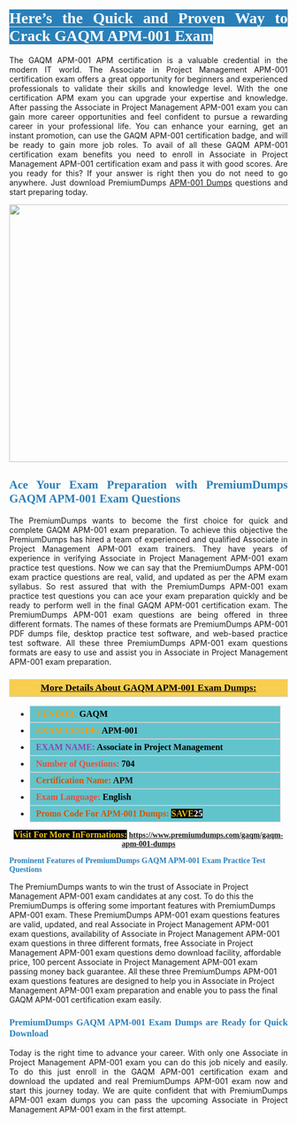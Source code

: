 <h1 style="text-align: justify;"><span style="color:#ffffff;"><span style="font-family:Georgia,serif;"><strong><span style="background-color:#2980b9;">Here’s the Quick and Proven Way to Crack GAQM APM-001 Exam</span></strong></span></span></h1>

<p style="text-align: justify;">The GAQM APM-001 APM certification is a valuable credential in the modern IT world. The Associate in Project Management APM-001 certification exam offers a great opportunity for beginners and experienced professionals to validate their skills and knowledge level. With the one certification APM exam you can upgrade your expertise and knowledge. After passing the Associate in Project Management APM-001 exam you can gain more career opportunities and feel confident to pursue a rewarding career in your professional life. You can enhance your earning, get an instant promotion, can use the GAQM APM-001 certification badge, and will be ready to gain more job roles. To avail of all these GAQM APM-001 certification exam benefits you need to enroll in Associate in Project Management APM-001 certification exam and pass it with good scores. Are you ready for this? If your answer is right then you do not need to go anywhere. Just download PremiumDumps <a href="https://www.premiumdumps.com/gaqm/gaqm-apm-001-dumps">APM-001 Dumps</a> questions and start preparing today.</p>

<p style="text-align: center;"><a href="https://www.premiumdumps.com/gaqm/gaqm-apm-001-dumps"><img alt="" src="https://i.imgur.com/KJGzbJ2.jpeg" style="width: 700px; height: 465px;" /></a></p>

<h2 style="text-align: justify;"><span style="color:#2980b9;"><span style="font-family:Georgia,serif;"><strong>Ace Your Exam Preparation with PremiumDumps GAQM APM-001 Exam Questions</strong></span></span></h2>

<p style="text-align: justify;">The PremiumDumps wants to become the first choice for quick and complete GAQM APM-001 exam preparation. To achieve this objective the PremiumDumps has hired a team of experienced and qualified Associate in Project Management APM-001 exam trainers. They have years of experience in verifying Associate in Project Management APM-001 exam practice test questions. Now we can say that the PremiumDumps APM-001 exam practice questions are real, valid, and updated as per the APM exam syllabus. So rest assured that with the PremiumDumps APM-001 exam practice test questions you can ace your exam preparation quickly and be ready to perform well in the final GAQM APM-001 certification exam. The PremiumDumps APM-001 exam questions are being offered in three different formats. The names of these formats are PremiumDumps APM-001 PDF dumps file, desktop practice test software, and web-based practice test software. All these three PremiumDumps APM-001 exam questions formats are easy to use and assist you in Associate in Project Management APM-001 exam preparation.</p>

<h3 style="background: #f7ce50; border: 1px solid rgb(204, 204, 204); padding: 5px 10px; text-align: center;"><span style="font-family:Georgia,serif;"><u><u><span style="color:#000000;"><span style="font-size:11pt"><span style="line-height:normal"><b><span style="font-size:13.0pt"><span cambria="">More Details About GAQM APM-001 Exam Dumps:</span></span></b></span></span></span></u></u></span></h3>

<ul>
	<li style="margin:0cm 10pt">
	<div style="background:#61c4cd; border: 1px solid rgb(204, 204, 204); padding: 5px 10px; text-align: justify;"><span style="font-family:Georgia,serif;"><span style="font-size:11pt"><span style="line-height:normal"><b><span style="font-size:12.0pt"><span new="" roman="" times=""><span style="color:#f39c12;">VENDOR:</span> <span style="color:#000000;">GAQM</span></span></span></b></span></span></span></div>
	</li>
	<li style="margin:0cm 10pt">
	<div style="background: #61c4cd; border: 1px solid rgb(204, 204, 204); padding: 5px 10px; text-align: justify;"><span style="font-family:Georgia,serif;"><span style="font-size:11pt"><span style="line-height:normal"><b><span style="font-size:12.0pt"><span new="" roman="" times=""><span style="color:#f39c12;">EXAM CCODE:</span> <span style="color:#000000;">APM-001</span></span></span></b></span></span></span></div>
	</li>
	<li style="margin:0cm 10pt">
	<div style="background: #61c4cd; border: 1px solid rgb(204, 204, 204); padding: 5px 10px; text-align: justify;"><span style="font-family:Georgia,serif;"><span style="font-size:11pt"><span style="line-height:normal"><b><span style="font-size:12.0pt"><span new="" roman="" times=""><span style="color:#8e44ad;">EXAM NAME:</span> <span style="color:#000000;">Associate in Project Management</span></span></span></b></span></span></span></div>
	</li>
	<li style="margin:0cm 10pt">
	<div style="background: #61c4cd; border: 1px solid rgb(204, 204, 204); padding: 5px 10px;"><span style="font-family:Georgia,serif;"><span style="font-size:11pt"><span style="line-height:normal"><b><span style="font-size:12.0pt"><span new="" roman="" times=""><span style="color:#e74c3c;">Number of Questions:</span><span style="color:#000000;"><span style="color:#f1c40f;"> </span>704</span></span></span></b></span></span></span></div>
	</li>
	<li style="margin:0cm 10pt">
	<div style="background: #61c4cd; border: 1px solid rgb(204, 204, 204); padding: 5px 10px; text-align: justify;"><span style="font-family:Georgia,serif;"><span style="font-size:11pt"><span style="line-height:normal"><b><span style="font-size:12.0pt"><span new="" roman="" times=""><span style="color:#d35400;">Certification Name:</span> APM</span></span></b></span></span></span></div>
	</li>
	<li style="margin:0cm 10pt">
	<div style="background: #61c4cd; border: 1px solid rgb(204, 204, 204); padding: 5px 10px; text-align: justify;"><span style="font-family:Georgia,serif;"><span style="font-size:11pt"><span style="line-height:normal"><b><span style="font-size:12.0pt"><span new="" roman="" times=""><span style="color:#e74c3c;">Exam Language:</span> <span style="color:#000000;">English</span></span></span></b></span></span></span></div>
	</li>
	<li style="margin:0cm 10pt">
	<div style="background: #61c4cd; border: 1px solid rgb(204, 204, 204); padding: 5px 10px;"><span style="font-family:Georgia,serif;"><span style="font-size:11pt"><span style="line-height:normal"><b><span style="font-size:12.0pt"><span new="" roman="" times=""><span style="color:#d35400;">Promo Code For APM-001 Dumps:</span><span style="color:#f1c40f;"> <span style="background-color:#000000;">SAVE</span></span><span style="color:#ffffff;"><span style="background-color:#000000;">25</span></span></span></span></b></span></span></span></div>
	</li>
</ul>

<p style="text-align: center;"><span style="font-family:Georgia,serif;"><strong><span style="font-size:16px;"><span style="color:#f1c40f;"><span style="background-color:#000000;">Visit For More InFormations:</span></span></span> <a href="https://www.premiumdumps.com/gaqm/gaqm-apm-001-dumps">https://www.premiumdumps.com/gaqm/gaqm-apm-001-dumps</a></strong></span></p>

<p><span style="color:#2980b9;"><span style="font-family:Georgia,serif;"><strong><strong><strong>Prominent Features of PremiumDumps GAQM APM-001 Exam Practice Test Questions</strong></strong></strong></span></span></p>

<p>The PremiumDumps wants to win the trust of Associate in Project Management APM-001 exam candidates at any cost. To do this the PremiumDumps is offering some important features with PremiumDumps APM-001 exam. These PremiumDumps APM-001 exam questions features are valid, updated, and real Associate in Project Management APM-001 exam questions, availability of Associate in Project Management APM-001 exam questions in three different formats, free Associate in Project Management APM-001 exam questions demo download facility, affordable price, 100 percent Associate in Project Management APM-001 exam passing money back guarantee. All these three PremiumDumps APM-001 exam questions features are designed to help you in Associate in Project Management APM-001 exam preparation and enable you to pass the final GAQM APM-001 certification exam easily.</p>

<h3 style="text-align: justify;"><span style="color:#2980b9;"><span style="font-family:Georgia,serif;"><strong><strong><strong>PremiumDumps GAQM APM-001 Exam Dumps are Ready for Quick Download</strong></strong></strong></span></span></h3>

<p style="text-align: justify;">Today is the right time to advance your career. With only one Associate in Project Management APM-001 exam you can do this job nicely and easily. To do this just enroll in the GAQM APM-001 certification exam and download the updated and real PremiumDumps APM-001 exam now and start this journey today. We are quite confident that with PremiumDumps APM-001 exam dumps you can pass the upcoming Associate in Project Management APM-001 exam in the first attempt.</p>

